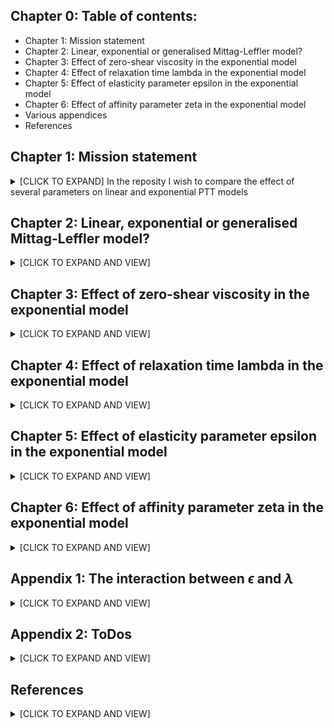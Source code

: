## Chapter 0: Table of contents: 
* Chapter 1: Mission statement
* Chapter 2: Linear, exponential or generalised Mittag-Leffler model?
* Chapter 3: Effect of zero-shear viscosity in the exponential model
* Chapter 4: Effect of relaxation time lambda in the exponential model
* Chapter 5: Effect of elasticity parameter epsilon in the exponential model
* Chapter 6: Effect of affinity parameter zeta in the exponential model
* Various appendices
* References

## Chapter 1: Mission statement
<details>
<summary>[CLICK TO EXPAND] In the reposity I wish to compare the effect of several parameters on linear and exponential PTT models</summary>

 
### Parameters varied are:

* Type of model (linear or exponential or Giesekus or generalised Mittag-Leffer) (encoded as the first letter - either 0,1,2,3)
* Zero-shear viscosity etaZero (either 333 or 3333) (encoded as the second letter)
* Relaxation time lambda (either 1 or 0.01) (encoded as the third letter)
* "Elasticity" parameter epsilon (either 0.25 or 0.01 for the PTT models and either 0.01 or 0.5 for the Giesekus models) (encoded as the fourth letter)
* "Affinity" parameter zeta (0 or 0.03) (encoded as the fifth letter)

I intend to create combined curves featuring

* Shear viscosity as a function of shear rate
* Elongational viscosity as a function of elongation rate
* Normal
* First normal stress difference as a function of shear rate
* Shear stress during start-up
* Elongational stress during start-up
* Theoretical (!) molecular weight distribution

### Caveats
* For real simulation, you'll probably want to run a multimode PTTLog model
* As of right now I really have no idea how well epsilon from the current non-logarithmic model maps to the epsilon used in those models

### Terminology & theory
* We assume a fluid being sheared in the plane defined by the '1' and '2' axes, of which the '1' axis is the flow direction/direction of the moving plate.
* This shear flow stores energy in the melt, the elastic recovery of which then causes the extrudate to swell.
* The first normal stress difference $N_{1}$ is defined as:

$N_{1} = \tau_{11}-\tau_{22}$


* Mendelson et al. [2] posit that (Eq.18):

$N_{1} = \tau_{11}-\tau_{22} =\frac{2}{3}\tau_{12} \sqrt{B^4-\frac{1}{B^{2}}}$

* In most cases $\tau_{22}$ is small and can be neglected.
* For die swell factors B larger than 2 we can also neglect the contribution of $`\frac{1}{B^{2}}`$.
* Thus, we can conclude that the die swell factor B is given by:

$B = \sqrt{\frac{3}{2}\frac{\tau_{11}}{\tau_{12}}}$

* Obviously, this simplistic model make some major assumptions:
  * Whatever energy might have been imparted through elongational flow occuring at the entry into the capillary has relaxed/dissipated. 
  * The capillary and the extrudate are cylindrical.
  * The extrudate can swell until all energy has been converted.
    
* The model is hence best applicable to cases in which:
  * Residence time in the capillary is long relative to the relaxation time (e.g. a L/D ratio of 30 or higher)
  * The capillary is cylindrical, swell is evaluated at the point of maximum strand diameter.
  * The extrudate is not cooled (which would cause energy to be 'frozen in' as internal stresses) / the extrudate has been stress-relieved and expanded to final shape through tempering (e.g. in a bath of silicone oil).
    
</details>

## Chapter 2: Linear, exponential or generalised Mittag-Leffler model?
<details>
<summary> [CLICK TO EXPAND AND VIEW] </summary>
 
![linPttVersusExpPTT_elongational](https://github.com/malteschoen/pttModelStudies/blob/main/newPictures/001a_linPTT_versus_expPTT.png)


The picture above shows that the linear PTT model has a major drawback: the steady-state uniaxial elongational viscosity (blue solid line) remains constant for elongational rates past the Newtonian plateau. This is difficult to reconcile with other works on steady-state uniaxial elongational viscosity.


![linPttVersusExpPTT_swell](https://github.com/malteschoen/pttModelStudies/blob/main/newPictures/001b_linPTT_versus_expPTT.png)

The picture above is even more damning: the linear PTT model predicts progressively growing die swell (blue dotted line) past the Newtonian plateau. Reality has so far completely refused to adhere to this model. 

</details>

## Chapter 3: Effect of zero-shear viscosity in the exponential model
<details>
<summary> [CLICK TO EXPAND AND VIEW] </summary>
 
![etaZeroViscosity](https://github.com/malteschoen/pttModelStudies/blob/main/newPictures/004a_effect_of_etaZero.png)

The picture above shows that the zero-shear viscosity shifts the curves 'up and down'.

![etaZeroSwell](https://github.com/malteschoen/pttModelStudies/blob/main/newPictures/004b_effect_of_etaZero.png)

The picture above shows that the zero-shear viscosity has no effect on die swell.
</details>

## Chapter 4:  Effect of relaxation time lambda in the exponential model
<details>
<summary> [CLICK TO EXPAND AND VIEW] </summary>
 
![lambdaViscosity](https://github.com/malteschoen/pttModelStudies/blob/main/newPictures/003a_effect_of_lambda.png)

The picture above shows that the relaxation time lambda shift the curves 'left to right'.

![lambdaSwell](https://github.com/malteschoen/pttModelStudies/blob/main/newPictures/003b_effect_of_lambda.png)

The picture above shows that the relaxation time lambda shift the curves 'left to right'.
</details>

##  Chapter 5: Effect of elasticity parameter epsilon in the exponential model
<details>
<summary> [CLICK TO EXPAND AND VIEW] </summary>
 
![epsiViscosity](https://github.com/malteschoen/pttModelStudies/blob/main/newPictures/002a_effect_of_epsilon.png)

The picture above shows that with lower value of the elasticity parameter epsilon, steady-state uniaxial elongational viscosity exceeds steady-state shear viscosity by a larger factor (higher Trouton ratio). Also, a careful viewer will have observed that smaller value of epsilon appears to shift the curves towards higher deformation rates. See appendix 1 for more details on this.

![epsiSwell](https://github.com/malteschoen/pttModelStudies/blob/main/newPictures/002b_effect_of_epsilon.png)

The picture above shows that epsilon also has an outsized effect on die swell.
</details>

##  Chapter 6: Effect of affinity parameter zeta in the exponential model
<details>
<summary> [CLICK TO EXPAND AND VIEW] </summary>
 
![zetaViscosity](https://github.com/malteschoen/pttModelStudies/blob/main/newPictures/005a_effect_of_zeta.png)

The picture above shows that with higher value of the affinity parameter zeta, the shear-thinning becomes more pronounced. The behaviour shown is highly unlikely to be observed in thermoplastic melt.

![zetaSwell](https://github.com/malteschoen/pttModelStudies/blob/main/newPictures/005b_effect_of_zeta.png)

The picture above shows that with higher value of the affinity parameter zeta, die swell turns really really weird.
</details>

## Appendix 1: The interaction between $\epsilon$ and $\lambda$ 
<details>
<summary> [CLICK TO EXPAND AND VIEW] </summary>

Traditionally, the inverse of the relaxation time lambda has been interpreted as 'a critical deformation rate at which interesting things happen'. These interesting things are:
- For a plot of steady-state shear viscosity over shear rate, the inverse of the relaxation time lambda (or B, if a Carreau-style model is employed) is the critial shear rate $\dot{\gamma}_{crit}$ that delineates the (first) Newtonian plateau region and the shear-thinning region. If extrapolations from both regions are made (which are straight lines in the log-log plot yet follow power-law equations), the intersection point is found at the critical shear rate, which is 1/lambda.
- For a plot of steady-state elongational viscosity over elongation rate, the global maximum of the elongational viscosity is found for a critical elongation rate $\dot{\epsilon}_{crit}$ of 1/lambda.

Chapter 4 neatly illustrates this effect.

If you now observe the results of chapter 5 instead, you will note that smaller value of epsilon appears to shift the curve towards higher deformation rates. In effect, the critical deformation rate is shifted. 
This effect can be expressed (and corrected for) using the following formulae:

$\dot{\gamma}_{crit} = \frac{1}{\lambda\sqrt{\epsilon}}$

$\dot{\epsilon}_{crit} = \frac{1}{\lambda\sqrt{\epsilon}}$


I recall at least one paper also applying this correction in discussing a curve of viscosity over deformation rate, yet cannot seem to recover that paper. It will be added in due time.

For the moment, I refer to [3](https://doi.org/10.1017/S002211209900453X), who use a dimensionless group of
$De \sqrt{\epsilon} = \lambda \frac{U}{H} \sqrt{\epsilon} = \lambda \dot{\gamma}\sqrt{\epsilon}$

which can be recast to this:

$\dot{\gamma}_{crit} = \frac{1}{\lambda\sqrt{\epsilon}}$

For a scientist interested in intuiting and comparing the PTT model or an engineer tasked with relating model parameters to existing data, I leave the note that you should consider the 'real relaxation time' of a PTT fluid to be $\lambda\sqrt{\epsilon}$. This 'real relaxation time' can be meaningfully compared to relaxation times found in measurements data and other models.
</details>


## Appendix 2: ToDos
<details>
<summary> [CLICK TO EXPAND AND VIEW] </summary>
 
* It would be quite desirable to be able to know
    * the correlation between the Trouton ratio in the deformation-thining and the epsilon parameter
    * whether or not epsilons created between the linear and the exponential models translate into each other

* Write out the full constitutive equation of the exponential PTT model, simplify to an explainable level
 
</details>





## References
<details>
<summary> [CLICK TO EXPAND AND VIEW] </summary>
[1]  where did it go?
[2]  Mendelson, R. A. ; Finger, F. L. ; Bagley, E. B.: Die swell and recoverable shear strain in polyethylene extrusion.  Journal of Polymer Science Part C: Polymer Symposia 35 (1971) 1, p. 177–188 - DOI: 10.1002/polc.5070350114
[3]  Oliveira, Paulo J. ; Pinho, Fernando T.: Analytical solution for fully developed channel and pipe flow of Phan-Thien–Tanner fluids. In: Journal of Fluid Mechanics Bd. 387 (1999), S. 271–280 - DOI: 10.1017/S002211209900453X

</details>
